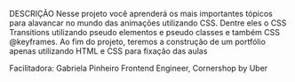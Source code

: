 DESCRIÇÃO
Nesse projeto você aprenderá os mais importantes tópicos para alavancar no mundo das animações utilizando CSS. Dentre eles o CSS Transitions utilizando pseudo elementos e pseudo classes e também CSS @keyframes. Ao fim do projeto, teremos a construção de um portfólio apenas utilizando HTML e CSS para fixação das aulas

Facilitadora: Gabriela Pinheiro
Frontend Engineer, Cornershop by Uber